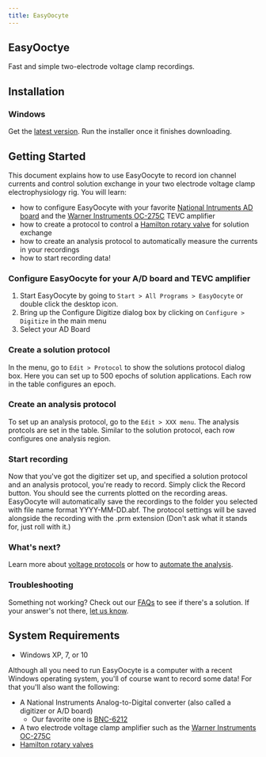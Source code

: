 ```yaml
---
title: EasyOocyte
---
```


## EasyOoctye

Fast and simple two-electrode voltage clamp recordings.

## Installation

### Windows

Get the [latest version](). Run the installer once it finishes downloading.

## Getting Started

This document explains how to use EasyOocyte to record ion channel currents and control solution exchange in your two electrode voltage clamp electrophysiology rig. You will learn:

* how to configure EasyOocyte with your favorite [National Intruments AD board](http://www.ni.com/en-us/shop/select/multifunction-io-device) and the [Warner Instruments OC-275C](https://www.warneronline.com/product_info.cfm?id=168) TEVC amplifier
* how to create a protocol to control a [Hamilton rotary valve](https://www.hamiltoncompany.com/products/liquid-handling-components/valve-positioner) for solution exchange
* how to create an analysis protocol to automatically measure the currents in your recordings
* how to start recording data!

### Configure EasyOocyte for your A/D board and TEVC amplifier

1. Start EasyOocyte by going to `Start > All Programs > EasyOocyte` or double click the desktop icon.
    ![]()
2. Bring up the Configure Digitize dialog box by clicking on `Configure > Digitize` in the main menu
    ![]()
3. Select your AD Board

### Create a solution protocol

In the menu, go to `Edit > Protocol` to show the solutions protocol dialog box. Here you can set up to 500 epochs of solution applications. Each row in the table configures an epoch.

### Create an analysis protocol

To set up an analysis protocol, go to the `Edit > XXX menu`. The analysis protcols are set in the table. Similar to the solution protocol, each row configures one analysis region.

### Start recording

Now that you've got the digitizer set up, and specified a solution protocol and an analysis protocol, you're ready to record. Simply click the Record button. You should see the currents plotted on the recording areas. EasyOocyte will automatically save the recordings to the folder you selected with file name format YYYY-MM-DD.abf. The protocol settings will be saved alongside the recording with the .prm extension (Don't ask what it stands for, just roll with it.)

### What's next?

Learn more about [voltage protocols](voltage-protocol.html) or how to [automate the analysis](auto-analysis.html).

### Troubleshooting

Something not working? Check out our [FAQs](faq.html) to see if there's a solution.  If your answer's not there, [let us know](contact.html).

## System Requirements

* Windows XP, 7, or 10

Although all you need to run EasyOocyte is a computer with a recent Windows operating system, you'll of course want to record some data! For that you'll also want the following:

* A National Instruments Analog-to-Digital converter (also called a digitizer or A/D board)
    - Our favorite one is [BNC-6212](http://sine.ni.com/nips/cds/view/p/lang/en/nid/207097)
* A two electrode voltage clamp amplifier such as the [Warner Instruments OC-275C](https://www.warneronline.com/product_info.cfm?id=168)
* [Hamilton rotary valves](https://www.hamiltoncompany.com/products/liquid-handling-components/valve-positioner)

